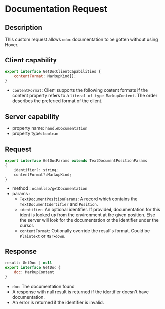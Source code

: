 # Documentation Request

## Description

 This custom request allows `odoc` documentation to be gotten without using Hover.

## Client capability

```js
export interface GetDocClientCapabilities {
	contentFormat: MarkupKind[];
}
```
- `contentFormat`: Client supports the following content formats if the content property refers to a `literal of type MarkupContent`. The order describes the preferred format of the client.

## Server capability

- property name: `handleDocumentation`
- property type: `boolean`


## Request

```js
export interface GetDocParams extends TextDocumentPositionParams
{
    identifier?: string;
    contentFormat?:MarkupKind;
}
```
- method : `ocamllsp/getDocumentation`
- params :
    - `TextDocumentPositionParams`: A record which contains the `TextDocumentIdentifier` and `Position`.
    - `identifier`: An optional identifier. If provided, documentation for this ident is looked up from the environment at the given position. Else the server will look for the documentation of the identifier under the cursor.
    - `contentFormat`: Optionally override the result's format. Could be `Plaintext` or `Markdown`.

## Response

```js
result: GetDoc | null
export interface GetDoc {
    doc: MarkupContent;
}

```
- `doc`: The documentation found
- A response with null result is returned if the identifier doesn't have documentation.
- An error is returned if the identifier is invalid.
